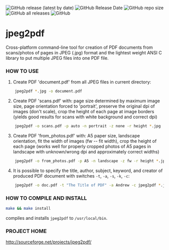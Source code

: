 ![GitHub release (latest by date)](https://img.shields.io/github/v/release/ImageProcessing-ElectronicPublications/jpeg2pdf)
![GitHub Release Date](https://img.shields.io/github/release-date/ImageProcessing-ElectronicPublications/jpeg2pdf)
![GitHub repo size](https://img.shields.io/github/repo-size/ImageProcessing-ElectronicPublications/jpeg2pdf)
![GitHub all releases](https://img.shields.io/github/downloads/ImageProcessing-ElectronicPublications/jpeg2pdf/total)
![GitHub](https://img.shields.io/github/license/ImageProcessing-ElectronicPublications/jpeg2pdf)

# jpeg2pdf

Cross-platform command-line tool for creation of PDF documents from scans/photos of pages in JPEG (.jpg) format and the lightest weight ANSI C library to put multiple JPEG files into one PDF file.

### HOW TO USE

1. Create PDF 'document.pdf' from all JPEG files in current directory:
```sh
    jpeg2pdf *.jpg -o document.pdf
```

2. Create PDF 'scans.pdf' with: page size determined by maximum image size, page orientation forced to 'portrait', preserve the original dpi of images (don't scale), crop the height of each page at image borders (yields good results for scans with white background and correct dpi)
```sh
    jpeg2pdf -o scans.pdf -p auto -n portrait -z none -r height *.jpg
```

3. Create PDF 'from_photos.pdf' with: A5 paper size, landscape orientation, fit the width of images (fw -- fit width), crop the height of each page (works well for properly cropped photos of A5 pages in landscape with unknown/wrong dpi and approximately correct widths)
```sh
    jpeg2pdf -o from_photos.pdf -p A5 -n landscape -z fw -r height *.jpg
```

4. It is possible to specify the title, author, subject, keyword, and creator of produced PDF document with switches `-t`, `-a`, `-s`, `-k`, `-c`:
```sh
    jpeg2pdf -o doc.pdf -t "The Title of PDF" -a Andrew -c jpeg2pdf *.jpg
```

### HOW TO COMPILE AND INSTALL

```sh
make && make install
```
compiles and installs `jpeg2pdf` to `/usr/local/bin`.

### PROJECT HOME

http://sourceforge.net/projects/jpeg2pdf/

